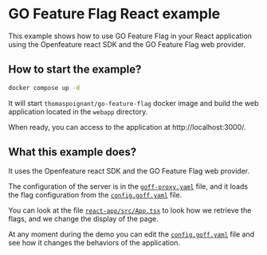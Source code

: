 # GO Feature Flag React example
This example shows how to use GO Feature Flag in your React application using the Openfeature react SDK and the GO Feature Flag web provider.

## How to start the example?
```bash
docker compose up -d
```

It will start `thomaspoignant/go-feature-flag` docker image and build the web application located in the `webapp` directory.

When ready, you can access to the application at http://localhost:3000/.

## What this example does?
It uses the Openfeature react SDK and the GO Feature Flag web provider.

The configuration of the server is in the [`goff-proxy.yaml`](goff-proxy.yaml) file, and it loads the flag configuration from the [`config.goff.yaml`](config.goff.yaml) file.

You can look at the file [`react-app/src/App.tsx`](react-app/src/App.tsx) to look how we retrieve the flags, and we change the display of the page.

At any moment during the demo you can edit the [`config.goff.yaml`](config.goff.yaml) file and see how it changes the behaviors of the application.
